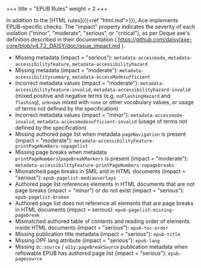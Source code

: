 +++
title = "EPUB Rules"
weight = 2
+++

In addition to the [HTML rules]({{<ref "html.md">}}), Ace implements EPUB-specific checks. The "impact" property indicates the severity of each violation ("minor", "moderate", "serious", or "critical"), as per Deque axe's definition described in their documentation ( https://github.com/daisy/axe-core/blob/v4.7.2_DAISY/doc/issue_impact.md ).

* Missing metadata (impact = "serious"): `metadata-accessmode`, `metadata-accessibilityfeature`, `metadata-accessibilityhazard`
* Missing metadata (impact = "moderate"): `metadata-accessibilitysummary`, `metadata-accessModesufficient`
* Incorrect metadata values (impact = "moderate"): `metadata-accessibilityfeature-invalid`, `metadata-accessibilityhazard-invalid` (mixed positive and negative terms (e.g. `noFlashingHazard` and `flashing`), `unknown` mixed with `none` or other vocabulary values, or usage of terms not defined by the specification)
* Incorrect metadata values (impact = "minor"): `metadata-accessmode-invalid`, `metadata-accessmodesufficient-invalid` (usage of terms not defined by the specification)
* Missing authored page list when metadata `pageNavigation` is present (impact = "moderate"): `metadata-accessibilityFeature-printPageNumbers-nopagelist`
* Missing page breaks when metadata `printPageNumbers`/`pageBreakMarkers` is present (impact = "moderate"): `metadata-accessibilityFeature-printPageNumbers-nopagebreaks`
* Mismatched page breaks in SMIL and in HTML documents (impact = "serious"): `epub-pagelist-mediaoverlays`
* Authored page list references elements in HTML documents that are not page breaks (impact = "minor") or do not exist (impact = "serious"): `epub-pagelist-broken`
* Authored page list does not reference all elements that are page breaks in HTML documents (impact = serious): `epub-pagelist-missing-pagebreak`
* Mismatched authored table of contents and reading order of elements inside HTML documents (impact = "serious"): `epub-toc-order`
* Missing publication title metadata (impact = "serious"): `epub-title`
* Missing OPF lang attribute (impact = "serious"): `epub-lang`
* Missing `dc:source` / `a11y:pageBreakSource` publication metadata when reflowable EPUB has authored page list (impact = "serious"): `epub-pagesource`
